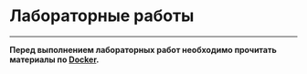 # Лабораторные работы

---

__Перед выполнением лабораторных работ необходимо прочитать материалы по [Docker](./docker/README.md).__
